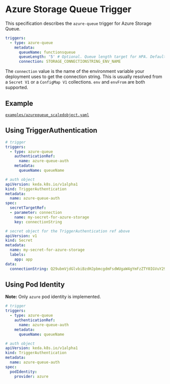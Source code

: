 # Azure Storage Queue Trigger

This specification describes the `azure-queue` trigger for Azure Storage Queue.

```yaml
triggers:
  - type: azure-queue
    metadata:
      queueName: functionsqueue
      queueLength: '5' # Optional. Queue length target for HPA. Default: 5 messages
      connection: STORAGE_CONNECTIONSTRING_ENV_NAME
```

The `connection` value is the name of the environment variable your deployment uses to get the connection string. This is usually resolved from a `Secret V1` or a `ConfigMap V1` collections. `env` and `envFrom` are both supported.

## Example

[`examples/azurequeue_scaledobject.yaml`](./../../examples/azurequeue_scaledobject.yaml)

## Using TriggerAuthentication

```yaml
# trigger
triggers:
  - type: azure-queue
    authenticationRef:
      name: azure-queue-auth
    metadata:
      queueName: queueName
```

```yaml
# auth object
apiVersion: keda.k8s.io/v1alpha1
kind: TriggerAuthentication
metadata:
  name: azure-queue-auth
spec:
  secretTargetRef:
  - parameter: connection
    name: my-secret-for-azure-storage
    key: connectionString
```

```yaml
# secret object for the TriggerAuthentication ref above
apiVersion: v1
kind: Secret
metadata:
  name: my-secret-for-azure-storage
  labels:
    app: app
data:
  connectionString: Q29ubmVjdGlvbiBzdHJpbmcgdmFsdWUgaW4gYmFzZTY0IGVuY29kaW5nIGdvZXMgaGVyZQ==
```

## Using Pod Identity

**Note:** Only `azure` pod identity is implemented.

```yaml
# trigger
triggers:
  - type: azure-queue
    authenticationRef:
      name: azure-queue-auth
    metadata:
      queueName: queueName
```

```yaml
# auth object
apiVersion: keda.k8s.io/v1alpha1
kind: TriggerAuthentication
metadata:
  name: azure-queue-auth
spec:
  podIdentity:
    provider: azure
```
